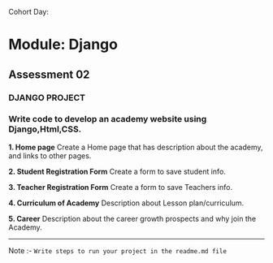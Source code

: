 Cohort Day:

# Module: Django

## Assessment 02

### DJANGO PROJECT

### Write code to develop an academy website using Django,Html,CSS.

**1. Home page**
Create a Home page that has description about the academy, and links to other pages.

**2. Student Registration Form**
Create a form to save student info.

**3. Teacher Registration Form**
Create a form to save Teachers info.

**4. Curriculum of Academy**
Description about Lesson plan/curriculum.

**5. Career**
Description about the career growth prospects and why join the Academy.


--------------
Note :-
`Write steps to run your project in the readme.md file`
